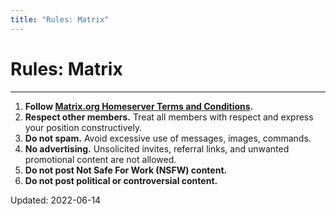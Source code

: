 ```yaml
---
title: "Rules: Matrix"
---
```


# Rules: Matrix

- - -

<div class="container">
  <div class="card">
    <div class="card__body">
      <ol>
        <li><b>Follow <a href="https://matrix.org/legal/terms-and-conditions">Matrix.org Homeserver Terms and Conditions</a>.</b></li>
        <li><b>Respect other members.</b> Treat all members with respect and express your position constructively.</li>
        <li><b>Do not spam.</b> Avoid excessive use of messages, images, commands.</li>
        <li><b>No advertising.</b> Unsolicited invites, referral links, and unwanted promotional content are not allowed.</li>
        <li><b>Do not post Not Safe For Work (NSFW) content.</b></li>
        <li><b>Do not post political or controversial content.</b></li>
      </ol>
    </div>
    <div class="card__footer">
      Updated: <span title="YYYY-MM-DD">2022-06-14</span>
    </div>
  </div>
</div>
